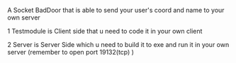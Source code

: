 A Socket BadDoor that is able to send your user's coord and name to your own server

1 Testmodule is Client side that u need to code it in your own client

2 Server is Server Side which u need to build it to exe and run it in your own server (remember to open port 19132(tcp) )
